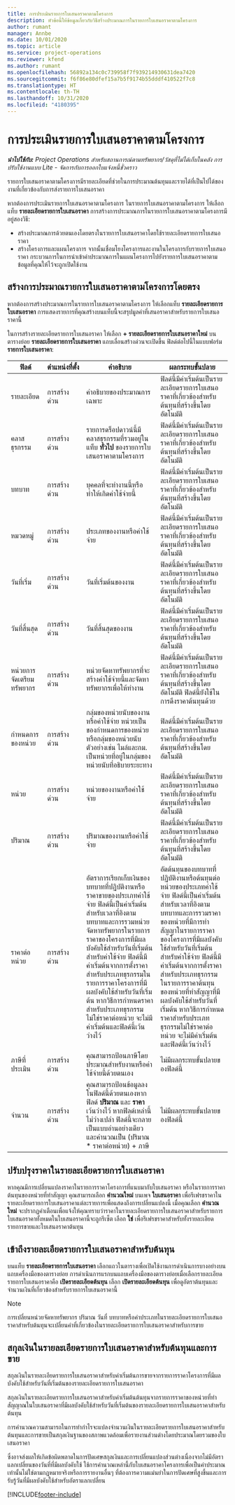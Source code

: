 ```yaml
---
title: การประเมินรายการใบเสนอราคาตามโครงการ
description: หัวข้อนี้ให้ข้อมูลเกี่ยวกับวิธีสร้างประมาณการในรายการใบเสนอราคาตามโครงการ
author: rumant
manager: Annbe
ms.date: 10/01/2020
ms.topic: article
ms.service: project-operations
ms.reviewer: kfend
ms.author: rumant
ms.openlocfilehash: 56892a134c0c739958f7f939214930631dea7420
ms.sourcegitcommit: f6f86e80dfef15a7b5f9174b55dddf410522f7c8
ms.translationtype: HT
ms.contentlocale: th-TH
ms.lasthandoff: 10/31/2020
ms.locfileid: "4180395"
---
```

# <a name="estimating-a-project-based-quote-line"></a>การประเมินรายการใบเสนอราคาตามโครงการ

_**นำไปใช้กับ:** Project Operations สำหรับสถานการณ์ตามทรัพยากร/วัสดุที่ไม่ได้เก็บในคลัง การปรับใช้งานแบบ Lite - จัดการกับการออกใบแจ้งหนี้ชั่วคราว_

รายการใบเสนอราคาตามโครงการมีรายละเอียดที่ช่วยในการประมาณต้นทุนและรายได้ที่เป็นไปได้ของงานที่เกี่ยวข้องกับการส่งรายการใบเสนอราคา

หากต้องการประเมินรายการใบเสนอราคาตามโครงการ ในรายการใบเสนอราคาตามโครงการ ให้เลือกแท็บ **รายละเอียดรายการใบเสนอราคา** การสร้างการประมาณการในรายการใบเสนอราคาตามโครงการมีอยู่สองวิธี:

- สร้างประมาณการด้วยตนเองโดยตรงในรายการใบเสนอราคาโดยใช้รายละเอียดรายการใบเสนอราคา 
- สร้างโครงการและแผนโครงการ จากนั้นเชื่อมโยงโครงการและงานในโครงการกับรายการใบเสนอราคา กระบวนการในการนำเข้าค่าประมาณการในแผนโครงการไปยังรายการใบเสนอราคาตามข้อมูลที่คุณให้ไว้จะถูกเปิดใช้งาน

## <a name="create-estimates-directly-on-a-project-based-quote-line"></a>สร้างการประมาณรายการใบเสนอราคาตามโครงการโดยตรง

หากต้องการสร้างประมาณการในรายการใบเสนอราคาตามโครงการ ให้เลือกแท็บ **รายละเอียดรายการใบเสนอราคา** การแสดงรายการที่คุณสร้างบนแท็บนี้จะสรุปมูลค่าที่เสนอราคาสำหรับรายการใบเสนอราคานี้ 

ในการสร้างรายละเอียดรายการใบเสนอราคา ให้เลือก **+ รายละเอียดรายการใบเสนอราคาใหม่** บนตารางย่อย **รายละเอียดรายการใบเสนอราคา** แถบเลื่อนสร้างด่วนจะเปิดขึ้น ฟิลด์ต่อไปนี้ในแบบฟอร์ม **รายการใบเสนอราคา**:

| **ฟิลด์** | **ตำแหน่งที่ตั้ง** | **คำอธิบาย** | **ผลกระทบขั้นปลาย** |
| --- | --- | --- | --- |
| รายละเอียด | การสร้างด่วน | คำอธิบายของประมาณการเฉพาะ | ฟิลด์นี้มีค่าเริ่มต้นเป็นรายละเอียดรายการใบเสนอราคาที่เกี่ยวข้องสำหรับต้นทุนที่สร้างขึ้นโดยอัตโนมัติ |
| คลาสธุรกรรม | การสร้างด่วน | รายการดร็อปดาวน์นี้มีคลาสธุรกรรมที่รวมอยู่ในแท็บ **ทั่วไป** ของรายการใบเสนอราคาตามโครงการ  | ฟิลด์นี้มีค่าเริ่มต้นเป็นรายละเอียดรายการใบเสนอราคาที่เกี่ยวข้องสำหรับต้นทุนที่สร้างขึ้นโดยอัตโนมัติ |
| บทบาท | การสร้างด่วน | บุคคลที่จะทำงานนี้หรือทำให้เกิดค่าใช้จ่ายนี้ | ฟิลด์นี้มีค่าเริ่มต้นเป็นรายละเอียดรายการใบเสนอราคาที่เกี่ยวข้องสำหรับต้นทุนที่สร้างขึ้นโดยอัตโนมัติ |
| หมวดหมู่ | การสร้างด่วน | ประเภทของงานหรือค่าใช้จ่าย | ฟิลด์นี้มีค่าเริ่มต้นเป็นรายละเอียดรายการใบเสนอราคาที่เกี่ยวข้องสำหรับต้นทุนที่สร้างขึ้นโดยอัตโนมัติ |
| วันที่เริ่ม | การสร้างด่วน | วันที่เริ่มต้นของงาน | ฟิลด์นี้มีค่าเริ่มต้นเป็นรายละเอียดรายการใบเสนอราคาที่เกี่ยวข้องสำหรับต้นทุนที่สร้างขึ้นโดยอัตโนมัติ |
| วันที่สิ้นสุด | การสร้างด่วน | วันที่สิ้นสุดของงาน | ฟิลด์นี้มีค่าเริ่มต้นเป็นรายละเอียดรายการใบเสนอราคาที่เกี่ยวข้องสำหรับต้นทุนที่สร้างขึ้นโดยอัตโนมัติ |
| หน่วยการจัดเตรียมทรัพยากร | การสร้างด่วน | หน่วยจัดหาทรัพยากรที่จะสร้างค่าใช้จ่ายนี้และจัดหาทรัพยากรเพื่อให้ทำงาน | ฟิลด์นี้มีค่าเริ่มต้นเป็นรายละเอียดรายการใบเสนอราคาที่เกี่ยวข้องสำหรับต้นทุนที่สร้างขึ้นโดยอัตโนมัติ ฟิลด์นี้ยังใช้ในการดึงราคาต้นทุนด้วย |
| กำหนดการของหน่วย | การสร้างด่วน | กลุ่มของหน่วยนับของงานหรือค่าใช้จ่าย หน่วยเป็นของกำหนดการของหน่วยหรือกลุ่มของหน่วยนับ ตัวอย่างเช่น ไมล์และกม. เป็นหน่วยที่อยู่ในกลุ่มของหน่วยนับที่อธิบายระยะทาง | ฟิลด์นี้มีค่าเริ่มต้นเป็นรายละเอียดรายการใบเสนอราคาที่เกี่ยวข้องสำหรับต้นทุนที่สร้างขึ้นโดยอัตโนมัติ |
| หน่วย | การสร้างด่วน | หน่วยของงานหรือค่าใช้จ่าย | ฟิลด์นี้มีค่าเริ่มต้นเป็นรายละเอียดรายการใบเสนอราคาที่เกี่ยวข้องสำหรับต้นทุนที่สร้างขึ้นโดยอัตโนมัติ |
| ปริมาณ | การสร้างด่วน | ปริมาณของงานหรือค่าใช้จ่าย | ฟิลด์นี้มีค่าเริ่มต้นเป็นรายละเอียดรายการใบเสนอราคาที่เกี่ยวข้องสำหรับต้นทุนที่สร้างขึ้นโดยอัตโนมัติ |
| ราคาต่อหน่วย | การสร้างด่วน | อัตราการเรียกเก็บเงินของบทบาทที่ปฏิบัติงานหรือราคาขายของประเภทค่าใช้จ่าย ฟิลด์นี้เป็นค่าเริ่มต้นสำหรับเวลาที่อิงตามบทบาทและการรวมหน่วยจัดหาทรัพยากรในรายการราคาของโครงการที่มีผลบังคับใช้สำหรับวันที่เริ่มต้น สำหรับค่าใช้จ่าย ฟิลด์นี้มีค่าเริ่มต้นจากการตั้งราคาสำหรับประเภทธุรกรรมในรายการราคาโครงการที่มีผลบังคับใช้สำหรับวันที่เริ่มต้น หากวิธีการกำหนดราคาสำหรับประเภทธุรกรรมไม่ใช่ราคาต่อหน่วย จะไม่มีค่าเริ่มต้นและฟิลด์นี้เว้นว่างไว้ | อัตต้นทุนของบทบาทที่ปฏิบัติงานหรือต้นทุนต่อหน่วยของประเภทค่าใช้จ่าย ฟิลด์นี้เป็นค่าเริ่มต้นสำหรับเวลาที่อิงตามบทบาทและการรวมราคาของหน่วยที่มีการทำสัญญาในรายการราคาของโครงการที่มีผลบังคับใช้สำหรับวันที่เริ่มต้น สำหรับค่าใช้จ่าย ฟิลด์นี้มีค่าเริ่มต้นจากการตั้งราคาสำหรับประเภทธุรกรรมในรายการราคาต้นทุนของหน่วยที่ทำสัญญาที่มีผลบังคับใช้สำหรับวันที่เริ่มต้น หากวิธีการกำหนดราคาสำหรับประเภทธุรกรรมไม่ใช่ราคาต่อหน่วย จะไม่มีค่าเริ่มต้นและฟิลด์นี้เว้นว่างไว้ |
| ภาษีที่ประเมิน | การสร้างด่วน | คุณสามารถป้อนภาษีโดยประมาณสำหรับงานหรือค่าใช้จ่ายนี้ด้วยตนเอง | ไม่มีผลกระทบขั้นปลายของฟิลด์นี้ |
| จำนวน | การสร้างด่วน | คุณสามารถป้อนข้อมูลลงในฟิลด์นี้ด้วยตนเองหากฟิลด์ **ปริมาณ** และ **ราคา** เว้นว่างไว้ หากฟิลด์เหล่านี้ไม่ว่างเปล่า ฟิลด์นี้จะกลายเป็นแบบอ่านอย่างเดียวและคำนวณเป็น (ปริมาณ \* ราคาต่อหน่วย) + ภาษี | ไม่มีผลกระทบขั้นปลายของฟิลด์นี้ |

## <a name="update-prices-on-quote-line-details"></a>ปรับปรุงราคาในรายละเอียดรายการใบเสนอราคา

หากคุณมีการเปลี่ยนแปลงราคาในรายการราคาโครงการที่แนบมากับใบเสนอราคา หรือในรายการราคาต้นทุนของหน่วยที่ทำสัญญา คุณสามารถเลือก **คำนวณใหม่** บนเพจ **ใบเสนอราคา** เพื่อรีเฟรชราคาในรายละเอียดรายการใบเสนอราคาแต่ละรายการเพื่อแสดงถึงการเปลี่ยนแปลงนี้ เมื่อคุณเลือก **คำนวณใหม่** จะปรากฏคำเตือนเพื่อแจ้งให้คุณทราบว่าราคาในรายละเอียดรายการใบเสนอราคาสำหรับรายการใบเสนอราคาทั้งหมดในใบเสนอราคานี้จะถูกรีเซ็ต เลือก **ใช่** เพื่อรีเฟรชราคาสำหรับทั้งรายละเอียดรายการขายและใบเสนอราคาต้นทุน

## <a name="access-quote-line-details-for-cost"></a>เข้าถึงรายละเอียดรายการใบเสนอราคาสำหรับต้นทุน

บนแท็บ **รายละเอียดรายการใบเสนอราคา** เลือกแถวในตารางเพื่อเปิดใช้งานการดำเนินการบางอย่างบนแถบเครื่องมือของตารางย่อย การดำเนินการแรกบนแถบเครื่องมือของตารางย่อยเมื่อเลือกรายละเอียดรายการใบเสนอราคาคือ **เปิดรายละเอียดต้นทุน** เลือก **เปิดรายละเอียดต้นทุน** เพื่อดูอัตราต้นทุนและจำนวนเงินที่เกี่ยวข้องสำหรับรายการใบเสนอราคานี้

> [!NOTE]
> การเปลี่ยนหน่วยจัดหาทรัพยากร ปริมาณ วันที่ บทบาทหรือค่าประเภทในรายละเอียดรายการใบเสนอราคาสำหรับต้นทุนจะเปลี่ยนค่าที่เกี่ยวข้องในรายละเอียดรายการใบเสนอราคาสำหรับการขาย
## <a name="currency-on-quote-line-details-for-cost-and-sales"></a>สกุลเงินในรายละเอียดรายการใบเสนอราคาสำหรับต้นทุนและการขาย

สกุลเงินในรายละเอียดรายการใบเสนอราคาสำหรับค่าเริ่มต้นการขายจากรายการราคาโครงการที่มีผลบังคับใช้สำหรับวันที่เริ่มต้นของรายละเอียดรายการใบเสนอราคา

สกุลเงินในรายละเอียดรายการใบเสนอราคาสำหรับค่าเริ่มต้นต้นทุนจากรายการราคาของหน่วยที่ทำสัญญาณในใบเสนอราคาที่มีผลบังคับใช้สำหรับวันที่เริ่มต้นของรายละเอียดรายการใบเสนอราคาสำหรับต้นทุน

การคำนวณความสามารถในการทำกำไรจะแปลงจำนวนเงินในรายละเอียดรายการใบเสนอราคาสำหรับต้นทุนและการขายเป็นสกุลเงินฐานของสภาพแวดล้อมเพื่อรายงานส่วนต่างโดยประมาณโดยรวมของใบเสนอราคา

ซึ่งอาจส่งผลให้เกิดข้อผิดพลาดในการปัดเศษสกุลเงินและการเปลี่ยนแปลงส่วนต่างเนื่องจากไม่มีอัตราแลกเปลี่ยนของวันที่ที่มีผลบังคับใช้ ใช้การคำนวณเหล่านี้กับใบเสนอราคาโครงการเพื่อเป็นค่าประมาณเท่านั้นไม่ใช่ตามกฎหมายจริงหรือการรายงานอื่นๆ ที่ต้องการความแม่นยำในการปัดเศษที่สูงขึ้นและการรับรู้วันที่มีผลบังคับใช้สำหรับอัตราแลกเปลี่ยน


[!INCLUDE[footer-include](../../includes/footer-banner.md)]